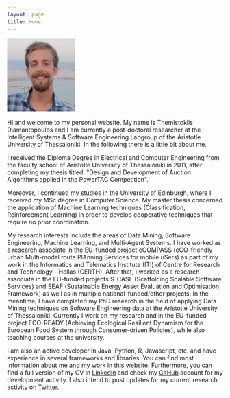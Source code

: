 ```yaml
---
layout: page
title: Home
---
```


<img class="alignleft" src="/images/profile.png" style="max-width: 158px;"/>

Hi and welcome to my personal website. My name is Themistoklis Diamantopoulos and
I am currently a post-doctoral researcher at the Intelligent Systems &amp; Software Engineering
Labgroup of the Aristotle University of Thessaloniki. In the following there is a little bit about me.

I received the Diploma Degree in Electrical and Computer Engineering from the faculty school of 
Aristotle University of Thessaloniki in 2011, after completing my thesis titled: "Design and 
Development of Auction Algorithms applied in the PowerTAC Competition".

Moreover, I continued my studies in the University of Edinburgh, where I received my MSc degree
in Computer Science. My master thesis concerned the application of Machine Learning techniques
(Classification, Reinforcement Learning) in order to develop cooperative techniques that require
no prior coordination.

My research interests include the areas of Data Mining, Software Engineering, 
Machine Learning, and Multi-Agent Systems. I have worked as a research associate in the EU-funded 
project eCOMPASS (eCO-friendly urban Multi-modal route PlAnning Services for mobile uSers) as 
part of my work in the Informatics and Telematics Institute (ITI) of Centre for Research and 
Technology - Hellas (CERTH). After that, I worked as a research associate in the EU-funded 
projects S-CASE (Scaffolding Scalable Software Services) and SEAF (Sustainable Energy Asset
Evaluation and Optimisation Framework) as well as in multiple national-funded/other projects.
In the meantime, I have completed my PhD research in the field of applying Data Mining techniques
on Software Engineering data at the Aristotle University of Thessaloniki. Currently I work on my
research and in the EU-funded project ECO-READY (Achieving Ecological Resilient Dynamism for the
European Food System through Consumer-driven Policies), while also teaching courses at the university.

I am also an active developer in Java, Python, R, Javascript, etc. and have
experience in several frameworks and libraries. You can find most information
about me and my work in this website. Furthermore, you can find a full version of my CV in
<a target="_blank" href="https://gr.linkedin.com/in/thdiaman">LinkedIn</a> and check my
<a target="_blank" href="https://github.com/thdiaman">GitHub</a> account for my development
activity. I also intend to post updates for my current research activity on
<a target="_blank" href="https://twitter.com/thdiaman">Twitter</a>.


